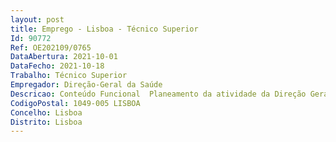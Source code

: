 ```yaml
--- 
layout: post
title: Emprego - Lisboa - Técnico Superior
Id: 90772
Ref: OE202109/0765
DataAbertura: 2021-10-01
DataFecho: 2021-10-18
Trabalho: Técnico Superior
Empregador: Direção-Geral da Saúde
Descricao: Conteúdo Funcional  Planeamento da atividade da Direção Geral da Saúde no âmbito do SIADAP1 Elaborar e acompanhar os instrumentos de gestão da Direção Geral da Saúde, designadamente, Planos Estratégicos, Planos de Atividades, QUAR, Relatórios de Atividades Realizar inquéritos de avaliação da satisfação dos colaboradores internos e utilizadores externos da Direção Geral da Saúde Apoiar a identificação e validar os indicadores de desempenho e os mecanismos de operacionalização dos parâmetros de avaliação Apoiar os serviços na elaboração, monitorização e acompanhamento dos respetivos planos de atividades ao longo de todo o ciclo de gestão Acompanhar e monitorizar projetos transversais da Direção Geral da Saúde Desenvolver e manter atualizadas diferentes bases de dados de apoio à atividade do Núcleo de Planeamento Estratégico e Avaliação e da Direção Elaborar procedimentos e instruções de trabalho para a normalização de circuitos e melhoria do desempenho dos serviços Assessorar a Direção em diferentes matérias de planeamento, organização e gestão de âmbito geral Acompanhamento de gestão de Programas Prioritários Perfil de Competências  preferencialmente com formação académica nas áreas nas áreas temáticas de Economia, Gestão, Administração, Gestão e Administração Pública, Farmácia, Ciências Farmacêuticas, Enfermagem, experiência profissional relevante na área de planeamento e avaliação  gestão de projetos  fluência da língua inglesa falada e escrita e domínio das seguintes ferramentas na ótica do utilizador  Word, Excel, PowerPoint, Outlook e internet.
CodigoPostal: 1049-005 LISBOA
Concelho: Lisboa
Distrito: Lisboa
--- 
```

